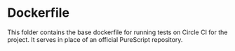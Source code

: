 # Dockerfile

This folder contains the base dockerfile for running tests on Circle CI for the project. It serves in place of an official PureScript repository.
